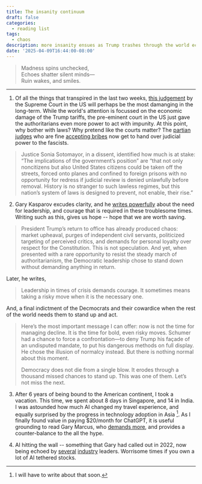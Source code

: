```yaml
---
title: The insanity continuum
draft: false
categories:
  - reading list
tags:
  - chaos
description: more insanity ensues as Trump trashes through the world economy and the rules-based order
date: '2025-04-09T16:44:00-08:00'
---
```


> Madness spins unchecked,  
> Echoes shatter silent minds—  
> Ruin wakes, and smiles.  
---

1. Of all the things that transpired in the last two weeks, [this judgement][1] by the Supreme Court in the US will perhaps be the most damanging in the long-term.
While the world's attention is focussed on the economic damage of the Trump tariffs, the pre-eminent court in the US just gave the authoritarians even more power
to act with impunity. At this point, why bother with laws? Why pretend like the courts matter? The [partian][2] [judges][4] who are fine [accepting bribes][3] now get to hand over
judicial power to the fascists.

> Justice Sonia Sotomayor, in a dissent, identified how much is at stake: “The implications of the government’s position” are “that not only noncitizens but also 
> United States citizens could be taken off the streets, forced onto planes and confined to foreign prisons with no opportunity for redress if judicial review is 
> denied unlawfully before removal. History is no stranger to such lawless regimes, but this nation’s system of laws is designed to prevent, not enable, their rise.”

2. Gary Kasparov excudes clarity, and he [writes powerfully][5] about the need for leadership, and courage that is required in these troublesome times. Writing such as this, gives us hope -- hope that we are worth saving.

> President Trump’s return to office has already produced chaos: market upheaval, purges of independent civil servants, politicized targeting of perceived critics, and demands for
> personal loyalty over respect for the Constitution. This is not speculation. And yet, when presented with a rare opportunity to resist the steady march of authoritarianism, the
> Democratic leadership chose to stand down without demanding anything in return.

Later, he writes, 

> Leadership in times of crisis demands courage. It sometimes means taking a risky move when it is the necessary one. 

And, a final indictment of the Decmocrats and their cowardice when the rest of the world needs them to stand up and act. 

> Here’s the most important message I can offer: now is not the time for managing decline. It is the time for bold, even risky moves. Schumer had a chance to
> force a confrontation—to deny Trump his façade of an undisputed mandate, to put his dangerous methods on full display. He chose the illusion of normalcy instead.
> But there is nothing normal about this moment.
> 
> Democracy does not die from a single blow. It erodes through a thousand missed chances to stand up. This was one of them. Let’s not miss the next.

3. After 6 years of being bound to the American continent, I took a vacation. This time, we spent about 8 days in Singapore, and 14 in India. I was astounded how much AI changed my travel experience, and equally surprised by the progress in technology adoption in Asia [^1]. As I finally found value in paying $20/month for ChatGPT, it is useful grounding to read Gary Marcus, who [demands more][6], and provides a counter-balance to the all the hype.

4. AI hitting the wall -- something that Gary had called out in 2022, now being echoed by [several][7] [industry][8] leaders. Worrisome times if you own a lot of AI tethered stocks.

[1]: https://www.nytimes.com/2025/04/09/opinion/trump-deportations-gulag-prison.html?unlocked_article_code=1.-U4.zkVo.h_qSJbW2C6_G
[2]: https://www.forbes.com/sites/alisondurkee/2024/09/04/clarence-thomas-here-are-all-the-ethics-scandals-involving-the-supreme-court-justice-amid-new-ginni-thomas-report/
[3]: https://ohiocapitaljournal.com/2023/04/26/u-s-supreme-court-justices-take-lavish-gifts-then-raise-the-bar-for-bribery-prosecutions/
[4]: https://www.newsweek.com/scotus-gifts-explained-3-charts-supreme-court-justices-clarence-thomas-1909482
[5]: https://thenextmove.substack.com/p/schumer-was-wrong
[6]: https://garymarcus.substack.com/p/deep-learning-deep-scandal
[7]: https://garymarcus.substack.com/p/satya-nadella-and-the-three-stages
[8]: https://observer.com/2024/11/vc-andreessen-horowitz-ai-models-hitting-wall/


[^1]: I will have to write about that soon. 
